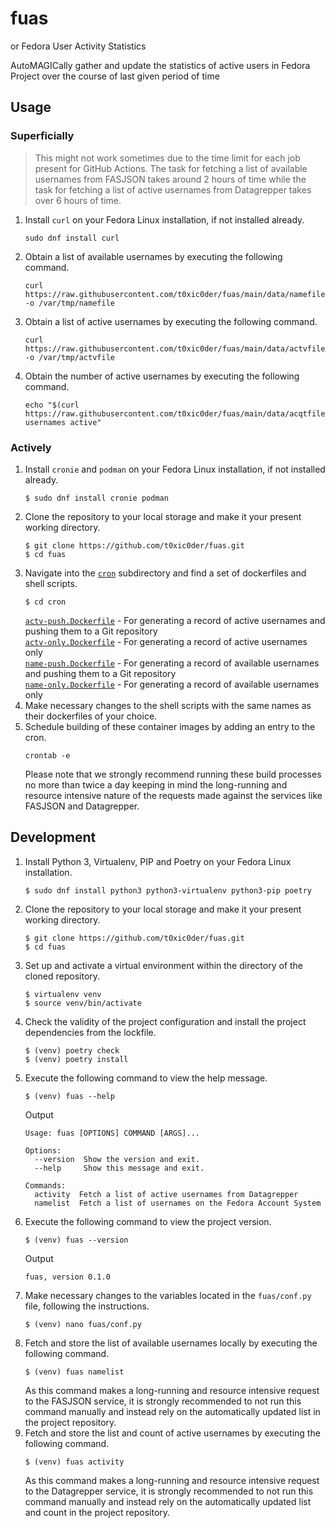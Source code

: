 # fuas

or Fedora User Activity Statistics

AutoMAGICally gather and update the statistics of active users in Fedora Project over the course of last given period of time

## Usage

### Superficially

> This might not work sometimes due to the time limit for each job present for GitHub Actions.
> The task for fetching a list of available usernames from FASJSON takes around 2 hours of time while 
> the task for fetching a list of active usernames from Datagrepper takes over 6 hours of time.

1. Install `curl` on your Fedora Linux installation, if not installed already.
   ```
   sudo dnf install curl
   ```
2. Obtain a list of available usernames by executing the following command.
   ```
   curl https://raw.githubusercontent.com/t0xic0der/fuas/main/data/namefile -o /var/tmp/namefile
   ```
3. Obtain a list of active usernames by executing the following command.
   ```
   curl https://raw.githubusercontent.com/t0xic0der/fuas/main/data/actvfile -o /var/tmp/actvfile
   ```
4. Obtain the number of active usernames by executing the following command.
   ```
   echo "$(curl https://raw.githubusercontent.com/t0xic0der/fuas/main/data/acqtfile) usernames active"
   ```

### Actively

1. Install `cronie` and `podman` on your Fedora Linux installation, if not installed already.
   ```
   $ sudo dnf install cronie podman
   ```
2. Clone the repository to your local storage and make it your present working directory.
   ```
   $ git clone https://github.com/t0xic0der/fuas.git
   $ cd fuas
   ```
3. Navigate into the [`cron`](https://github.com/t0xic0der/fuas/blob/main/cron/actv-push.Dockerfile) subdirectory and find a set of dockerfiles and shell scripts.
   ```
   $ cd cron
   ```
   [`actv-push.Dockerfile`](https://github.com/t0xic0der/fuas/blob/main/cron/actv-push.Dockerfile) - For generating a record of active usernames and pushing them to a Git repository  
   [`actv-only.Dockerfile`](https://github.com/t0xic0der/fuas/blob/main/cron/actv-only.Dockerfile) - For generating a record of active usernames only  
   [`name-push.Dockerfile`](https://github.com/t0xic0der/fuas/blob/main/cron/name-push.Dockerfile) - For generating a record of available usernames and pushing them to a Git repository  
   [`name-only.Dockerfile`](https://github.com/t0xic0der/fuas/blob/main/cron/name-only.Dockerfile) - For generating a record of available usernames only  
4. Make necessary changes to the shell scripts with the same names as their dockerfiles of your choice.
5. Schedule building of these container images by adding an entry to the cron.
   ```
   crontab -e
   ```
   Please note that we strongly recommend running these build processes no more than twice a day keeping in mind the 
   long-running and resource intensive nature of the requests made against the services like FASJSON and Datagrepper.

## Development

1. Install Python 3, Virtualenv, PIP and Poetry on your Fedora Linux installation.
   ```
   $ sudo dnf install python3 python3-virtualenv python3-pip poetry
   ```
2. Clone the repository to your local storage and make it your present working directory.
   ```
   $ git clone https://github.com/t0xic0der/fuas.git
   $ cd fuas
   ```
3. Set up and activate a virtual environment within the directory of the cloned repository.
   ```
   $ virtualenv venv
   $ source venv/bin/activate
   ```
4. Check the validity of the project configuration and install the project dependencies from the lockfile.
   ```
   $ (venv) poetry check
   $ (venv) poetry install
   ```
5. Execute the following command to view the help message.
   ```
   $ (venv) fuas --help
   ```
   Output
   ```
   Usage: fuas [OPTIONS] COMMAND [ARGS]...

   Options:
     --version  Show the version and exit.
     --help     Show this message and exit.

   Commands:
     activity  Fetch a list of active usernames from Datagrepper
     namelist  Fetch a list of usernames on the Fedora Account System
   ```
6. Execute the following command to view the project version.
   ```
   $ (venv) fuas --version
   ```
   Output
   ```
   fuas, version 0.1.0
   ```
7. Make necessary changes to the variables located in the `fuas/conf.py` file, following the instructions.
   ```
   $ (venv) nano fuas/conf.py
   ```
8. Fetch and store the list of available usernames locally by executing the following command.
   ```
   $ (venv) fuas namelist
   ```
   As this command makes a long-running and resource intensive request to the FASJSON service, it is strongly 
   recommended to not run this command manually and instead rely on the automatically updated list in the project 
   repository.
9. Fetch and store the list and count of active usernames by executing the following command.
   ```
   $ (venv) fuas activity
   ```
   As this command makes a long-running and resource intensive request to the Datagrepper service, it is strongly 
   recommended to not run this command manually and instead rely on the automatically updated list and count in the 
   project repository.
